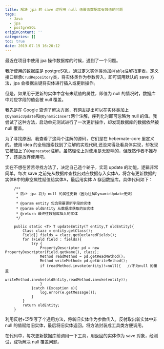 ```yaml
---
title: 解决 jpa 的 save 过程用 null 值覆盖数据库有效值的问题
tags:
  - Java
  - jpa
  - postgreSQL
originContent: ''
categories: []
toc: true
date: 2019-07-19 16:20:12
---
```


最近在项目中使用 jpa 操作数据库的时候，遇到了一个问题。

我所使用的数据库是 postgreSQL，通过定义实体类添加`@Table`注解指定表，定义接口继承`CrudRepository`类，将实体类作为参数传入，即可调用默认的 save 方法，jpa 会根据主键将实体进行插入或更新操作。

但是，如果用于更新的实体中含有未赋值的属性，即值为 null 的情况时，数据库中对应字段的值会被 null 覆盖。

我先是在 Google 查询了解决方案，有网友提出可以在实体类加上`@DynamicUpdate`和`@DynamicInsert`两个注解，序列化时即可忽略为 null 的值。我尝试了这种方法，启动单元测试进行了一次更新操作，却发现数据库的数据依然被 null 覆盖。

为了寻找原因，我查看了这两个注解的源码，它们是在 hebernate-core 里定义的。使用 idea 的全局搜索找到了注解的实现代码,还没来得及看具体实现，却发现它被加上了`@Deprecated`注解。虽然理论上对使用是无影响的，但既然作者不推荐了，还是放弃使用吧。

实在不想在苦苦寻找方法了，决定自己造个轮子，实现 update 的功能。逻辑非常简单，每次 save 之前先从数据库查找出对应数据存入实体A，将含有更新数据的实体B中的非空属性赋值给实体A，最后用实体 A 存回数据库。具体代码如下：

```
	/**
     * 防止 jpa 将为 null 的属性更新（因为注解DynamicUpdate无效）
     *
     * @param entity 包含需要更新字段的实体
     * @param oldEntity 从数据库获取的旧实体
     * @return 最终往数据库插入的实体
     */
     
    public static <T> T updateEntity(T entity,T oldEntity){
        Class clazz = entity.getClass();
        Field[] fields = clazz.getDeclaredFields();
        for (Field field : fields){
            try {
                PropertyDescriptor pd = new PropertyDescriptor(field.getName(), clazz);
                Method readMethod = pd.getReadMethod();
                Method writeMethod= pd.getWriteMethod();
                if (readMethod.invoke(entity)!=null){   //不为null 的覆盖
                    writeMethod.invoke(oldEntity,readMethod.invoke(entity));
                }
            }catch (Exception e){
                log.error(e.getMessage());
            }
        }
        return oldEntity;
    }
```

利用反射+泛型写了个通用方法，将新旧实体作为参数传入，反射取出新实体中非 null 的值赋给旧实体，最后将旧实体返回。将方法封装成工具类方便调用。

在代码中，每次更新数据库前调用一下工具，用返回的实体作为 save 对象，经测试，成功解决 null 覆盖问题。